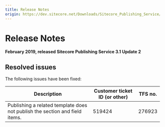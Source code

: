 ```yaml
---
title: Release Notes
origin: https://dev.sitecore.net/Downloads/Sitecore_Publishing_Service/31/Sitecore_Publishing_Service_31_Update2/Release_Notes
---
```


# Release Notes

**February 2019, released Sitecore Publishing Service 3.1 Update 2**

## Resolved issues

The following issues have been fixed:

 | Description | Customer ticket ID (or other) | TFS no. |
 | --- | --- | --- |
 | ​Publishing a related template does not publish the section and field items. | 519424 | 276923 |